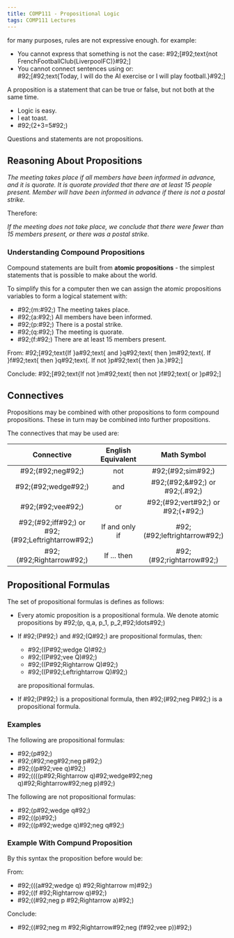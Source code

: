 ```yaml
---
title: COMP111 - Propositional Logic
tags: COMP111 Lectures
---
```

for many purposes, rules are not expressive enough. for example:

* You cannot express that something is not the case:
	\#92;[\#92;text{not FrenchFootballClub(LiverpoolFC)}\#92;]
* You cannot connect sentences using or:  
	\#92;[\#92;text{Today, I will do the AI exercise or I will play football.}\#92;]
	
A proposition is a statement that can be true or false, but not both at the same time.

* Logic is easy.
* I eat toast.
* \#92;(2+3=5\#92;)

Questions and statements are not propositions.

## Reasoning About Propositions

*The meeting takes place if all members have been informed in advance, and it is quorate. It is quorate provided that there are at least 15 people present. Member will have been informed in advance if there is not a postal strike.*

Therefore:

*If the meeting does not take place, we conclude that there were fewer than 15 members present, or there was a postal strike.*

### Understanding Compound Propositions
Compound statements are built from **atomic propositions** - the simplest statements that is possible to make about the world.

To simplify this for a computer then we can assign the atomic propositions variables to form a logical statement with:

* \#92;(m:\#92;) The meeting takes place.
* \#92;(a:\#92;) All members have been informed.
* \#92;(p:\#92;) There is a postal strike.
* \#92;(q:\#92;) The meeting is quorate.
* \#92;(f:\#92;) There are at least 15 members present.

From:
\#92;[\#92;text{If }a\#92;text{ and }q\#92;text{ then }m\#92;text{. If }f\#92;text{ then }q\#92;text{. If not }p\#92;text{ then }a.}\#92;]

Conclude:
\#92;[\#92;text{If not }m\#92;text{ then not }f\#92;text{ or }p\#92;]

## Connectives
Propositions may be combined with other propositions to form compound propositions. These in turn may be combined into further propositions.

The connectives that may be used are:

| Connective | English Equivalent | Math Symbol | Mathematical Equivalent |
| :-: | :-: | :-: | :-: |
| \#92;(\#92;neg\#92;) | not | \#92;(\#92;sim\#92;) | Negation |
| \#92;(\#92;wedge\#92;) | and | \#92;(\#92;&\#92;) or \#92;(.\#92;) | Conjuction |
| \#92;(\#92;vee\#92;) | or | \#92;(\#92;vert\#92;) or \#92;(+\#92;) | Disjunction |
| \#92;(\#92;iff\#92;) or \#92;(\#92;Leftrightarrow\#92;) | If and only if | \#92;(\#92;leftrightarrow\#92;) | Equivalence |
| \#92;(\#92;Rightarrow\#92;) | If ... then | \#92;(\#92;rightarrow\#92;) | Implication |

## Propositional Formulas
The set of propositional formulas is defines as follows:

* Every atomic proposition is a propositional formula. We denote atomic propositions by \#92;(p, q,a, p_1, p_2,\#92;ldots\#92;)
* If \#92;(P\#92;) and \#92;(Q\#92;) are propositional formulas, then:
	* \#92;((P\#92;wedge Q)\#92;)
	* \#92;((P\#92;vee Q)\#92;)
	* \#92;((P\#92;Rightarrow Q)\#92;)
	* \#92;((P\#92;Leftrightarrow Q)\#92;)
	
	are propositional formulas.
* If \#92;(P\#92;) is a propositional formula, then \#92;(\#92;neg P\#92;) is a propositional formula.

### Examples
The following are propositional formulas:

* \#92;(p\#92;)
* \#92;(\#92;neg\#92;neg p\#92;)
* \#92;((p\#92;vee q)\#92;)
* \#92;((((p\#92;Rightarrow q)\#92;wedge\#92;neg q)\#92;Rightarrow\#92;neg p)\#92;)

The following are not propositional formulas:

* \#92;(p\#92;wedge q\#92;)
* \#92;((p)\#92;)
* \#92;((p\#92;wedge q)\#92;neg q\#92;)

### Example With Compund Proposition
By this syntax the proposition before would be:

From:

* \#92;(((a\#92;wedge q) \#92;Rightarrow m)\#92;)
* \#92;((f \#92;Rightarrow q)\#92;)
* \#92;((\#92;neg p \#92;Rightarrow a)\#92;)

Conclude:

* \#92;((\#92;neg m \#92;Rightarrow\#92;neg (f\#92;vee p))\#92;)
